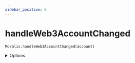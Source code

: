 ```yaml
---
sidebar_position: 6
---
```


# handleWeb3AccountChanged

`Moralis.handleWeb3AccountChanged(account)`

<details><summary>Options</summary><br/>

- `account` (required)
  
</details>




